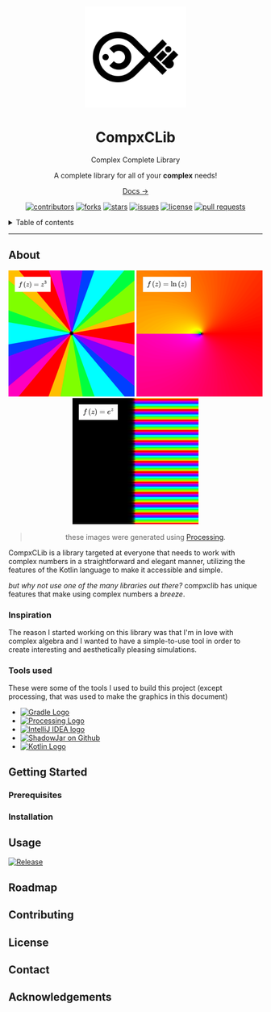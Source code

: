 <div id="top"></div>

<div align=center>
<img src="https://github.com/KanwiNeko/compxclib/blob/main/assets/Repo%20Icon.png?raw=true" alt="Repository Icon" width="200">
<h1> <b>CompxCLib</b> </h1>
Complex Complete Library
<br/>
<!-- Description  -->

A complete library for all of your <b>complex</b> needs!

<a href="https://github.com/KanwiNeko/compxclib/wiki">Docs →</a>
<br/>

[![contributors][Contributors]][Contributors-url]
[![forks][Forks]][Forks-url]
[![stars][Stars]][Stars-url]
[![issues][Issues]][Issues-url]
[![license][License]][License-url]
[![pull requests][PullRequests]][PullRequests-url]

</div>

<details>
    <summary>Table of contents</summary>
        <ol>
            <li><a href="#About">About</a></li>
                <ul>
                    <li><a href="#Inspiration">Inspiration</a></li>
                    <li><a href="#Tools used">Tools used</a></li>
                </ul>
            <li><a href="#Getting Started">Getting Started</a></li>
                <ul>
                    <li><a href="#Prerequisites">Prerequisites</a></li>
                    <li><a href="#Installation">Installation</a></li>
                </ul>
            <li><a href="#Usage">Usage</a></li>
            <li><a href="#Roadmap">Roadmap</a></li>
            <li><a href="#Contributing">Contributing</a></li>
            <li><a href="#License">License</a></li>
            <li><a href="#Contact">Contact</a></li>
            <li><a href="#Acknowledgements">Acknowledgements</a></li>
        </ol>
</details>

---

## About


<div align="center">


<img src="https://raw.githubusercontent.com/KanwiNeko/compxclib/main/assets/examples/1.png" alt="Graph of a complex function" width="250">
<img src="https://raw.githubusercontent.com/KanwiNeko/compxclib/main/assets/examples/2.png" alt="Graph of a complex function" width="250">
<img src="https://raw.githubusercontent.com/KanwiNeko/compxclib/main/assets/examples/3.png" alt="Graph of a complex function" width="250">

> these images were generated using [Processing].

</div>

CompxCLib is a library targeted at everyone that needs to work with complex numbers in a straightforward and elegant manner, utilizing the features of the Kotlin language to make it accessible and simple.

*but why not use one of the many libraries out there?* compxclib has unique features that make using complex numbers a *breeze*.
### Inspiration
The reason I started working on this library was that I'm in love with complex algebra and I wanted to have a simple-to-use tool in order to create interesting and aesthetically pleasing simulations.
### Tools used
These were some of the tools I used to build this project (except processing, that was used to make the graphics in this document)

 - [![Gradle Logo][GradleIMG]][Gradle]
 - [![Processing Logo][ProcessingIMG]][Processing]
 - [![IntelliJ IDEA logo][IntelliJIMG]][Idea]
 - [![ShadowJar on Github][ShadowJarIMG]][ShadowJar]
 - [![Kotlin Logo][KotlinIMG]][Kotlin]

## Getting Started
### Prerequisites
### Installation
## Usage

[![Release](https://jitpack.io/v/kanwineko/compxclib.svg?style=flat-square)](https://jitpack.io/#kanwineko/compxclib)

## Roadmap
## Contributing
## License
## Contact
## Acknowledgements

<!-- LINKS AND IMAGES -->

[Contributors]: https://img.shields.io/github/contributors/KanwiNeKo/compxclib?color=blue&style=for-the-badge
[Forks]: https://img.shields.io/github/forks/kanwineko/compxclib?style=for-the-badge
[Stars]: https://img.shields.io/github/stars/kanwineko/compxclib?style=for-the-badge
[Issues]: https://img.shields.io/github/issues/kanwineko/compxclib?style=for-the-badge
[License]: https://img.shields.io/github/license/kanwineko/compxclib?style=for-the-badge
[PullRequests]: https://img.shields.io/github/issues-pr/kanwineko/compxclib?style=for-the-badge

[Contributors-url]: https://github.com/KanwiNeko/compxclib/graphs/contributors
[Forks-url]: https://github.com/KanwiNeko/compxclib/network/members
[Stars-url]: https://github.com/KanwiNeko/compxclib
[Issues-url]: https://github.com/KanwiNeko/compxclib/issues
[License-url]: https://mit-license.org/
[PullRequests-url]: https://github.com/KanwiNeko/compxclib/pulls

[README-inspiration]: https://github.com/othneildrew/Best-README-Template
[Gradle]: https://gradle.org/
[Processing]: https://processing.org/
[Idea]: https://www.jetbrains.com/idea/
[ShadowJar]: https://github.com/johnrengelman/shadow
[Kotlin]: https://kotlinlang.org/

[GradleIMG]: https://img.shields.io/static/v1?label=&message=Gradle&color=lightgray&logo=Gradle&style=flat-square
[ProcessingIMG]: https://img.shields.io/static/v1?label=&message=Processing&color=4d4d4d&logo=ProcessingFoundation&style=flat-square
[IntelliJIMG]: https://img.shields.io/static/v1?label=&message=IntelliJIDEA&color=000000&logo=IntelliJIDEA&style=flat-square
[ShadowJarIMG]: https://img.shields.io/static/v1?label=&message=ShadowJar&color=gray&logo=GitHub&style=flat-square
[KotlinIMG]:https://img.shields.io/static/v1?label=&message=Kotlin&color=FF3850&logo=kotlin&style=flat-square
